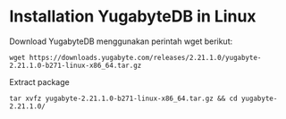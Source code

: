 # Installation YugabyteDB in Linux

Download YugabyteDB menggunakan perintah wget berikut:

```
wget https://downloads.yugabyte.com/releases/2.21.1.0/yugabyte-2.21.1.0-b271-linux-x86_64.tar.gz
```

Extract package

```
tar xvfz yugabyte-2.21.1.0-b271-linux-x86_64.tar.gz && cd yugabyte-2.21.1.0/
```
